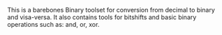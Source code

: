 This is a barebones Binary toolset for conversion from decimal to binary and visa-versa. It also contains tools for bitshifts and basic binary operations such as: and, or, xor.
